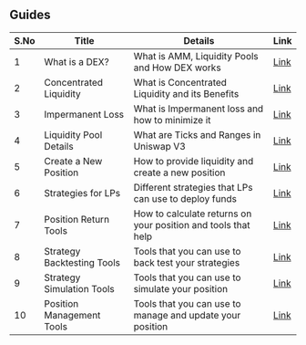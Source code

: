 ## Guides

| S.No        | Title       |  Details  |  Link  |
| ----------- | ----------- |----------- | ----------- |
| 1      | What is a DEX? | What is AMM, Liquidity Pools and How DEX works |  [Link](markdown/what-is-a-dex-uniswap.md) |
 | 2      | Concentrated Liquidity | What is Concentrated Liquidity and its Benefits |  [Link](markdown/concentrated-liquidity-uniswap.md) |
 | 3      | Impermanent Loss | What is Impermanent loss and how to minimize it |  [Link](markdown/impermanent-loss-uniswap.md) |
 | 4      | Liquidity Pool Details | What are Ticks and Ranges in Uniswap V3 |  [Link](markdown/liquidity-pool-details-uniswap.md) |
 | 5      | Create a New Position | How to provide liquidity and create a new position |  [Link](markdown/create-a-new-position-uniswap.md) |
 | 6      | Strategies for LPs | Different strategies that LPs can use to deploy funds |  [Link](markdown/strategies-for-lps-uniswap.md) |
 | 7      | Position Return Tools | How to calculate returns on your position and tools that help |  [Link](markdown/position-return-tools-uniswap.md) |
 | 8      | Strategy Backtesting Tools | Tools that you can use to back test your strategies |  [Link](markdown/strategy-backtesting-tools-uniswap.md) |
 | 9      | Strategy Simulation Tools | Tools that you can use to simulate your position |  [Link](markdown/strategy-simulation-tools-uniswap.md) |
 | 10      | Position Management Tools | Tools that you can use to manage and update your position |  [Link](markdown/position-management-tools-uniswap.md) |